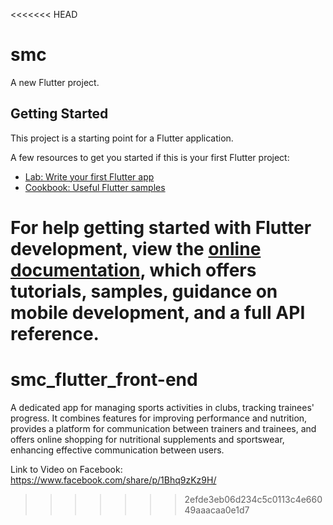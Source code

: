 <<<<<<< HEAD
# smc

A new Flutter project.

## Getting Started

This project is a starting point for a Flutter application.

A few resources to get you started if this is your first Flutter project:

- [Lab: Write your first Flutter app](https://docs.flutter.dev/get-started/codelab)
- [Cookbook: Useful Flutter samples](https://docs.flutter.dev/cookbook)

For help getting started with Flutter development, view the
[online documentation](https://docs.flutter.dev/), which offers tutorials,
samples, guidance on mobile development, and a full API reference.
=======
# smc_flutter_front-end
A dedicated app for managing sports activities in clubs, tracking trainees' progress. It combines features for improving performance and nutrition, provides a platform for communication between trainers and trainees, and offers online shopping for nutritional supplements and sportswear, enhancing effective communication between users.

Link to Video on Facebook:
https://www.facebook.com/share/p/1Bhq9zKz9H/
>>>>>>> 2efde3eb06d234c5c0113c4e66049aaacaa0e1d7
